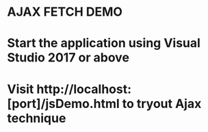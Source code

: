 # AJAX FETCH DEMO
# Start the application using Visual Studio 2017 or above
# Visit  http://localhost:[port]/jsDemo.html to tryout Ajax technique
